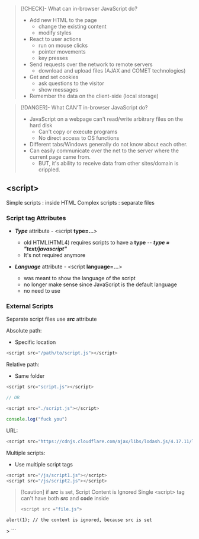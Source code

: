 >[!CHECK]- What can in-browser JavaScript do?
> - Add new HTML to the page
> 	- change the existing content
> 	- modify styles
> - React to user actions
> 	- run on mouse clicks
> 	- pointer movements
> 	- key presses
> - Send requests over the network to remote servers
> 	- download and upload files (AJAX and COMET technologies)
> - Get and set cookies
> 	- ask questions to the visitor
> 	- show messages
> - Remember the data on the client-side (local storage)

>[!DANGER]- What CAN'T in-browser JavaScript do?
>- JavaScript on a webpage can't read/write arbitrary files on the hard disk
>	- Can't copy or execute programs
>	- No direct access to OS functions
> - Different tabs/Windows generally do not know about each other.
> - Can easily communicate over the net to the server where the current page came from.
> 	- BUT, it's ability to receive data from other sites/domain is crippled.

## \<script>
Simple scripts : inside HTML
Complex scripts : separate files

### Script tag Attributes
- ___Type___ attribute - \<script __type=...__>
	- old HTML(HTML4) requires scripts to have a __type__ -- ___type = "text/javascript"___
	- It's not required anymore

- ___Language___ attribute - \<script __language=...__>
	- was meant to show the language of the script
	- no longer make sense since JavaScript is the default language
	- no need to use
### External Scripts
Separate script files use ___src___ attribute

Absolute path:
- Specific location
```javascript
<script src="/path/to/script.js"></script>
```
Relative path:
- Same folder
```javascript
<script src="script.js"></script>

// OR

<script src="./script.js"></script>
```

```javascript
console.log("fuck you")
```

URL:
```javascript
<script src="https://cdnjs.cloudflare.com/ajax/libs/lodash.js/4.17.11/lodash.js"></script>
```

Multiple scripts:
- Use multiple script tags
```javascript
<script src="/js/script1.js"></script>
<script src="/js/script2.js"></script>
```


>[!caution] if ___src___ is set, Script Content is Ignored
> Single \<script> tag can't have both ___src___ and __code__ inside
> ```javascript
> <script src ="file.js">
 	alert(1); // the content is ignored, because src is set
 </script>
> ```







